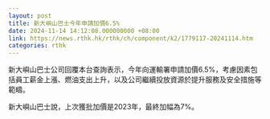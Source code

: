 ```yaml
---
layout: post
title: 新大嶼山巴士今年申請加價6.5%
date: 2024-11-14 14:12:08.000000000 +08:00
link: https://news.rthk.hk/rthk/ch/component/k2/1779117-20241114.htm
categories: rthk
---
```


新大嶼山巴士公司回覆本台查詢表示，今年向運輸署申請加價6.5%，考慮因素包括員工薪金上漲、燃油支出上升，以及公司繼續投放資源於提升服務及安全措施等範疇。

新大嶼山巴士說，上次獲批加價是2023年，最終加幅為7%。
